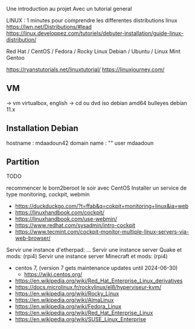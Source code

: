 Une introduction au projet
Avec un tutorial general

LINUX :
1 minutes pour comprendre les differentes distributions linux
https://lwn.net/Distributions/#lead
https://linux.developpez.com/tutoriels/debuter-installation/guide-linux-distribution/

Red Hat / CentOS / Fedora / Rocky Linux
Debian / Ubuntu / Linux Mint
Gentoo

https://ryanstutorials.net/linuxtutorial/
https://linuxjourney.com/


## VM
-> vm virtualbox, english
-> cd ou dvd iso debian amd64 bulleyes debian 11.x

## Installation Debian
hostname : mdaadoun42
domain name : ""
user mdaadoun

## Partition

TODO

recommencer le born2beroot le soir avec CentOS
Installer un service de type monitoring, cockpit, webmin    
* https://duckduckgo.com/?t=ffab&q=cokpit+monitoring+linux&ia=web
* https://linuxhandbook.com/cockpit/
* https://linuxhandbook.com/use-webmin/
* https://www.redhat.com/sysadmin/intro-cockpit
* https://www.tecmint.com/cockpit-monitor-multiple-linux-servers-via-web-browser/

Servir une instance d'etherpad:
...
Servir une instance server Quake et mods: (rpi4)
Servir une instance server Minecraft et mods: (rpi4)

* centos 7, (version 7 gets maintenance updates until 2024-06-30)
    * https://wiki.centos.org/
* https://en.wikipedia.org/wiki/Red_Hat_Enterprise_Linux_derivatives
* https://docs.microlinux.fr/rockylinux/el8/hyperviseur-kvm/
* https://en.wikipedia.org/wiki/Rocky_Linux
* https://en.wikipedia.org/wiki/AlmaLinux
* https://en.wikipedia.org/wiki/Fedora_Linux
* https://en.wikipedia.org/wiki/Red_Hat_Enterprise_Linux
* https://en.wikipedia.org/wiki/SUSE_Linux_Enterprise